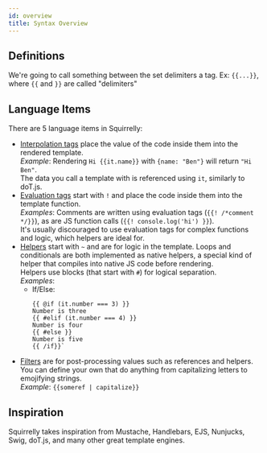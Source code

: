 ```yaml
---
id: overview
title: Syntax Overview
---
```


## Definitions

We're going to call something between the set delimiters a tag. Ex: `{{...}}`, where `{{` and `}}` are called "delimiters"

## Language Items

There are 5 language items in Squirrelly:

- [Interpolation tags](interpolate) place the value of the code inside them into the rendered template. <br/> _Example_: Rendering `Hi {{it.name}}` with `{name: "Ben"}` will return `"Hi Ben"`. <br/> The data you call a template with is referenced using `it`, similarly to doT.js.
- [Evaluation tags](native-code) start with `!` and place the code inside them into the template function. <br/> _Examples_: Comments are written using evaluation tags (`{{! /*comment */}}`), as are JS function calls (`{{! console.log('hi') }}`).
  <br/> It's usually discouraged to use evaluation tags for complex functions and logic, which helpers are ideal for.
- [Helpers](helpers) start with `~` and are for logic in the template. Loops and conditionals are both implemented as native helpers, a special kind of helper that compiles into native JS code before rendering. <br/>Helpers use blocks (that start with `#`) for logical separation.<br/> _Examples_:
  - If/Else:
    ```
    {{ @if (it.number === 3) }}
    Number is three
    {{ #elif (it.number === 4) }}
    Number is four
    {{ #else }}
    Number is five
    {{ /if}}`
    ```
- [Filters](filters) are for post-processing values such as references and helpers. You can define your own that do anything from capitalizing letters to emojifying strings. <br/> _Example_: `{{someref | capitalize}}`

## Inspiration

Squirrelly takes inspiration from Mustache, Handlebars, EJS, Nunjucks, Swig, doT.js, and many other great template engines.
